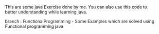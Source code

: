 This are some java Exercise done by me. You can also use this code to better understanding while learning java.

branch : FunctionalProgramming - Some Examples which are solved using Functional programming java
